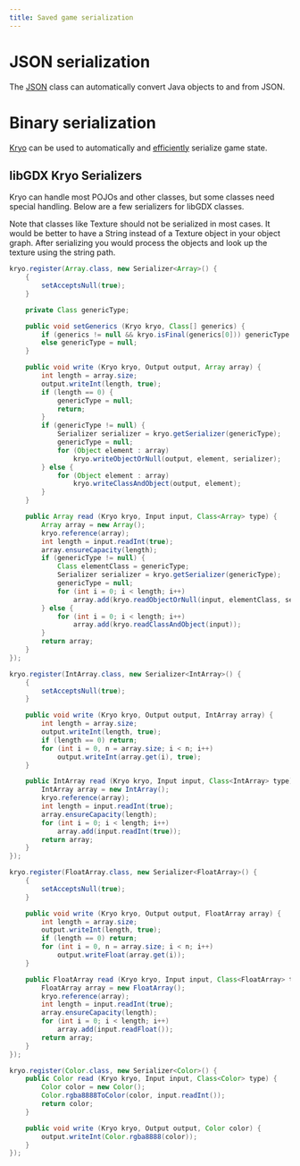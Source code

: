 ```yaml
---
title: Saved game serialization
---
```

# JSON serialization #

The [JSON](/wiki/utils/reading-and-writing-json) class can automatically convert Java objects to and from JSON.

# Binary serialization #

[Kryo](https://github.com/EsotericSoftware/kryo) can be used to automatically and [efficiently](https://github.com/eishay/jvm-serializers/wiki) serialize game state.

## libGDX Kryo Serializers ##

Kryo can handle most POJOs and other classes, but some classes need special handling. Below are a few serializers for libGDX classes. 

Note that classes like Texture should not be serialized in most cases. It would be better to have a String instead of a Texture object in your object graph. After serializing you would process the objects and look up the texture using the string path.

```java
kryo.register(Array.class, new Serializer<Array>() {
	{
		setAcceptsNull(true);
	}

	private Class genericType;

	public void setGenerics (Kryo kryo, Class[] generics) {
		if (generics != null && kryo.isFinal(generics[0])) genericType = generics[0];
		else genericType = null;
	}

	public void write (Kryo kryo, Output output, Array array) {
		int length = array.size;
		output.writeInt(length, true);
		if (length == 0) {
			genericType = null;
			return;
		}
		if (genericType != null) {
			Serializer serializer = kryo.getSerializer(genericType);
			genericType = null;
			for (Object element : array)
				kryo.writeObjectOrNull(output, element, serializer);
		} else {
			for (Object element : array)
				kryo.writeClassAndObject(output, element);
		}
	}

	public Array read (Kryo kryo, Input input, Class<Array> type) {
		Array array = new Array();
		kryo.reference(array);
		int length = input.readInt(true);
		array.ensureCapacity(length);
		if (genericType != null) {
			Class elementClass = genericType;
			Serializer serializer = kryo.getSerializer(genericType);
			genericType = null;
			for (int i = 0; i < length; i++)
				array.add(kryo.readObjectOrNull(input, elementClass, serializer));
		} else {
			for (int i = 0; i < length; i++)
				array.add(kryo.readClassAndObject(input));
		}
		return array;
	}
});

kryo.register(IntArray.class, new Serializer<IntArray>() {
	{
		setAcceptsNull(true);
	}

	public void write (Kryo kryo, Output output, IntArray array) {
		int length = array.size;
		output.writeInt(length, true);
		if (length == 0) return;
		for (int i = 0, n = array.size; i < n; i++)
			output.writeInt(array.get(i), true);
	}

	public IntArray read (Kryo kryo, Input input, Class<IntArray> type) {
		IntArray array = new IntArray();
		kryo.reference(array);
		int length = input.readInt(true);
		array.ensureCapacity(length);
		for (int i = 0; i < length; i++)
			array.add(input.readInt(true));
		return array;
	}
});

kryo.register(FloatArray.class, new Serializer<FloatArray>() {
	{
		setAcceptsNull(true);
	}

	public void write (Kryo kryo, Output output, FloatArray array) {
		int length = array.size;
		output.writeInt(length, true);
		if (length == 0) return;
		for (int i = 0, n = array.size; i < n; i++)
			output.writeFloat(array.get(i));
	}

	public FloatArray read (Kryo kryo, Input input, Class<FloatArray> type) {
		FloatArray array = new FloatArray();
		kryo.reference(array);
		int length = input.readInt(true);
		array.ensureCapacity(length);
		for (int i = 0; i < length; i++)
			array.add(input.readFloat());
		return array;
	}
});

kryo.register(Color.class, new Serializer<Color>() {
	public Color read (Kryo kryo, Input input, Class<Color> type) {
		Color color = new Color();
		Color.rgba8888ToColor(color, input.readInt());
		return color;
	}

	public void write (Kryo kryo, Output output, Color color) {
		output.writeInt(Color.rgba8888(color));
	}
});
```